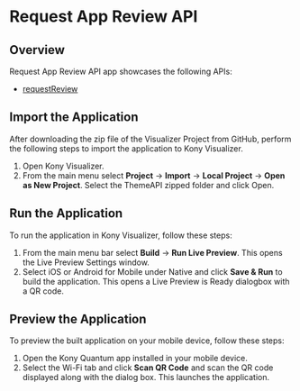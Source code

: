 # Request App Review API
## Overview
Request App Review API app showcases the following APIs:

- [requestReview](https://docs.kony.com/konylibrary/visualizer/viz_api_dev_guide/Default.htm#kony.application_functions_requestreview.htm#top%3FTocPath%3DRequest%2520App%2520Review%2520API%7C_____1)

## Import the Application
After downloading the zip file of the Visualizer Project from GitHub, perform the following steps to import the application to Kony Visualizer.

1. Open Kony Visualizer.
2. From the main menu select **Project** → **Import** → **Local Project** → **Open as New Project**. Select the ThemeAPI zipped folder and click Open.

## Run the Application
To run the application in Kony Visualizer, follow these steps:

1. From the main menu bar select **Build** → **Run Live Preview**. This opens the Live Preview Settings window.
2. Select iOS or Android for Mobile under Native and click **Save & Run** to build the application. This opens a Live Preview is Ready dialogbox with a QR code.

## Preview the Application
To preview the built application on your mobile device, follow these steps:

1. Open the Kony Quantum app installed in your mobile device.
2. Select the Wi-Fi tab and click **Scan QR Code** and scan the QR code displayed along with the dialog box. This launches the application.
